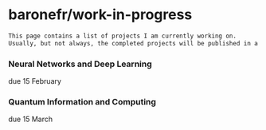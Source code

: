# baronefr/**work-in-progress**

```markdown
This page contains a list of projects I am currently working on.
Usually, but not always, the completed projects will be published in a repo.
```

### Neural Networks and Deep Learning
due 15 February

### Quantum Information and Computing
due 15 March